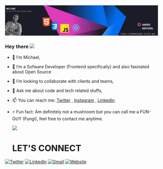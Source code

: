 ![](https://github.com/anekemichael/anekemichael/blob/main/mybanner2.png)
### Hey there <img src="https://media.giphy.com/media/hvRJCLFzcasrR4ia7z/giphy.gif" height="25px">

- 🔭 I’m Michael,
- 🌱 I’m a Sofware Developer (Frontend specifically) and also fasinated about Open Source
- 👯 I’m looking to collaborate with clients and teams,
- 💬 Ask me about code and tech related stuffs,
- 📫 You can reach me: [Twitter](https://twitter.com/d1_codes/) , [Instagram](https://instagram.com/d1_codes/) , [LinkedIn](https://www.linkedin.com/in/aneke-michael-19718a1a4/).
- ⚡ Fun fact: Am definitely not a mushroom but you can call me a FUN-GUY (Fungi), feel free to contact me anytime.

  ![](https://github-readme-stats.vercel.app/api?username=anekemichael&show_icons=true&theme=radical)
  
  # LET'S CONNECT

[![Twitter](https://img.shields.io/badge/Twitter-1DA1F2?style=for-the-badge&logo=twitter&logoColor=white)](https://twitter.com/d1_codes) [![LinkedIn](https://img.shields.io/badge/LinkedIn-0077B5?style=for-the-badge&logo=linkedin&logoColor=white)](https://www.linkedin.com/in/aneke-michael-19718a1a4) [![Gmail](https://img.shields.io/badge/Gmail-D14836?style=for-the-badge&logo=gmail&logoColor=white)](mailto:anekemikeobiora2@gmail.com) [![Website](https://img.shields.io/badge/website-000000?style=for-the-badge&logo=About.me&logoColor=white)](https://anekemichael.vercel.app/) 

<!--
**anekemichael/anekemichael** is a ✨ _special_ ✨ repository because its `README.md` (this file) appears on your GitHub profile.

Here are some ideas to get you started:


-->
